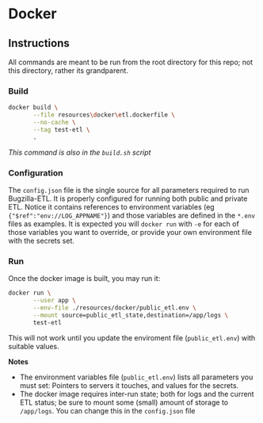 # Docker

## Instructions

All commands are meant to be run from the root directory for this repo; not this directory, rather its grandparent.

### Build

```bash
docker build \
       --file resources\docker\etl.dockerfile \
       --no-cache \
       --tag test-etl \
       .
```

*This command is also in the `build.sh` script*


### Configuration

The `config.json` file is the single source for all parameters required to run Bugzilla-ETL. It is properly configured for running both public and private ETL. Notice it contains references to environment variables (eg `{"$ref":"env://LOG_APPNAME"}`) and those variables are defined in the `*.env` files as examples. It is expected you will `docker run` with `-e` for each of those variables you want to override, or provide your own environment file with the secrets set.

### Run

Once the docker image is built, you may run it:

```bash
docker run \
       --user app \
       --env-file ./resources/docker/public_etl.env \
       --mount source=public_etl_state,destination=/app/logs \
       test-etl 
```

This will not work until you update the enviroment file (`public_etl.env`) with suitable values.

**Notes**

* The environment variables file (`public_etl.env`) lists all parameters you must set: Pointers to servers it touches, and values for the secrets.
* The docker image requires inter-run state; both for logs and the current ETL status; be sure to mount some (small) amount of storage to `/app/logs`.  You can change this in the `config.json` file
